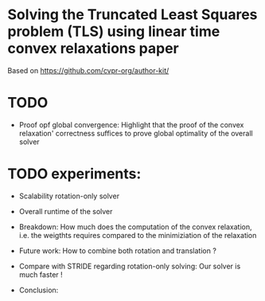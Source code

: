# Solving the Truncated Least Squares problem (TLS) using linear  time convex relaxations paper

Based on https://github.com/cvpr-org/author-kit/


# TODO 
- Proof opf global convergence: Highlight that the proof of the convex relaxation' correctness suffices to prove global optimality 
of the overall solver 

# TODO experiments: 

- Scalability rotation-only solver 
- Overall runtime of the solver 
- Breakdown: How much does the computation of the convex relaxation, i.e. the weigthts requires compared to the minimiziation of the relaxation 
- Future work: How to combine both rotation and translation ? 

- Compare with STRIDE regarding rotation-only solving: Our solver is much faster ! 

- Conclusion: 